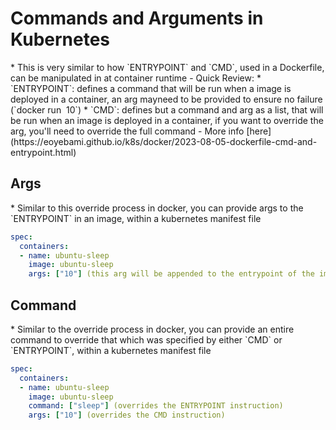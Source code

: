 <h1>Commands and Arguments in Kubernetes</h1>
* This is very similar to how `ENTRYPOINT` and `CMD`, used in a Dockerfile, can be manipulated in at container runtime
  - Quick Review:
    * `ENTRYPOINT`: defines a command that will be run when a image is deployed in a container, an arg mayneed to be provided to ensure no failure (`docker run <image> 10`)
    * `CMD`: defines but a command and arg as a list, that will be run when an image is deployed in a container, if you want to override the arg, you'll need to override the full command
    - More info [here](https://eoyebami.github.io/k8s/docker/2023-08-05-dockerfile-cmd-and-entrypoint.html)

<h2>Args</h2>
* Similar to this override process in docker, you can provide args to the `ENTRYPOINT` in an image, within a kubernetes manifest file

```yml
spec:
  containers:
  - name: ubuntu-sleep
    image: ubuntu-sleep
    args: ["10"] (this arg will be appended to the entrypoint of the image; which is this case is a sleep command)
```

<h2>Command</h2>
* Similar to the override process in docker, you can provide an entire command to override that which was specified by either `CMD` or `ENTRYPOINT`, within a kubernetes manifest file

```yml
spec:
  containers:
  - name: ubuntu-sleep
    image: ubuntu-sleep
    command: ["sleep"] (overrides the ENTRYPOINT instruction)
    args: ["10"] (overrides the CMD instruction)
```
